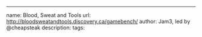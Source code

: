 ---
name: Blood, Sweat and Tools
url: http://bloodsweatandtools.discovery.ca/gamebench/
author: Jam3, led by @cheapsteak
description:
tags:
